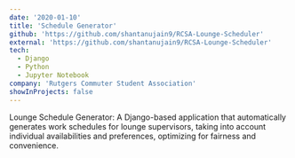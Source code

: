 ```yaml
---
date: '2020-01-10'
title: 'Schedule Generator'
github: 'https://github.com/shantanujain9/RCSA-Lounge-Scheduler'
external: 'https://github.com/shantanujain9/RCSA-Lounge-Scheduler'
tech:
  - Django
  - Python
  - Jupyter Notebook
company: 'Rutgers Commuter Student Association'
showInProjects: false
---
```


Lounge Schedule Generator: A Django-based application that automatically generates work schedules for lounge supervisors, taking into account individual availabilities and preferences, optimizing for fairness and convenience.
